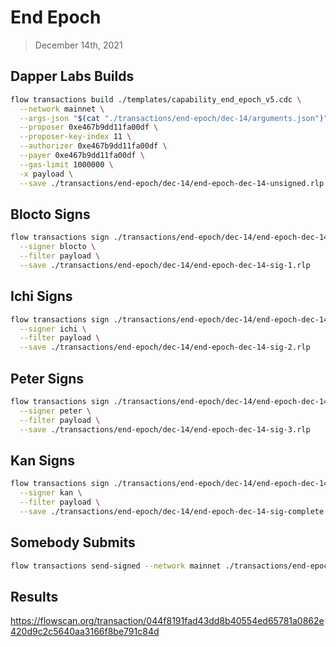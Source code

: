 # End Epoch
> December 14th, 2021


## Dapper Labs Builds

```sh
flow transactions build ./templates/capability_end_epoch_v5.cdc \
  --network mainnet \
  --args-json "$(cat "./transactions/end-epoch/dec-14/arguments.json")" \
  --proposer 0xe467b9dd11fa00df \
  --proposer-key-index 11 \
  --authorizer 0xe467b9dd11fa00df \
  --payer 0xe467b9dd11fa00df \
  --gas-limit 1000000 \
  -x payload \
  --save ./transactions/end-epoch/dec-14/end-epoch-dec-14-unsigned.rlp
```

## Blocto Signs

```sh
flow transactions sign ./transactions/end-epoch/dec-14/end-epoch-dec-14-unsigned.rlp \
  --signer blocto \
  --filter payload \
  --save ./transactions/end-epoch/dec-14/end-epoch-dec-14-sig-1.rlp
```

## Ichi Signs

```sh
flow transactions sign ./transactions/end-epoch/dec-14/end-epoch-dec-14-sig-1.rlp \
  --signer ichi \
  --filter payload \
  --save ./transactions/end-epoch/dec-14/end-epoch-dec-14-sig-2.rlp
```

## Peter Signs

```sh
flow transactions sign ./transactions/end-epoch/dec-14/end-epoch-dec-14-sig-2.rlp \
  --signer peter \
  --filter payload \
  --save ./transactions/end-epoch/dec-14/end-epoch-dec-14-sig-3.rlp
```

## Kan Signs

```sh
flow transactions sign ./transactions/end-epoch/dec-14/end-epoch-dec-14-sig-3.rlp \
  --signer kan \
  --filter payload \
  --save ./transactions/end-epoch/dec-14/end-epoch-dec-14-sig-complete.rlp
```

## Somebody Submits

```sh
flow transactions send-signed --network mainnet ./transactions/end-epoch/dec-14/end-epoch-dec-14-sig-complete.rlp
```

## Results

https://flowscan.org/transaction/044f8191fad43dd8b40554ed65781a0862e420d9c2c5640aa3166f8be791c84d

